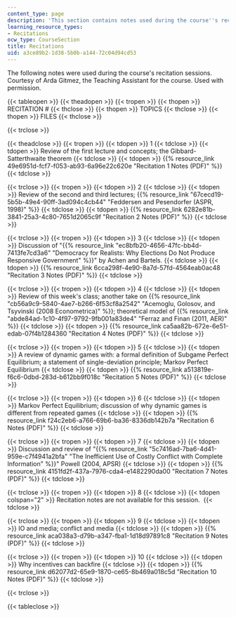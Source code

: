 ```yaml
---
content_type: page
description: 'This section contains notes used during the course''s recitation sessions. '
learning_resource_types:
- Recitations
ocw_type: CourseSection
title: Recitations
uid: a3ce89b2-1d38-5b0b-a144-72c04d94cd53
---
```


The following notes were used during the course's recitation sessions. Courtesy of Arda Gitmez, the Teaching Assistant for the course. Used with permission.

{{< tableopen >}}
{{< theadopen >}}
{{< tropen >}}
{{< thopen >}}
RECITATION #
{{< thclose >}}
{{< thopen >}}
TOPICS
{{< thclose >}}
{{< thopen >}}
FILES
{{< thclose >}}

{{< trclose >}}

{{< theadclose >}}
{{< tropen >}}
{{< tdopen >}}
1
{{< tdclose >}}
{{< tdopen >}}
Review of the first lecture and concepts; the Gibbard-Satterthwaite theorem
{{< tdclose >}}
{{< tdopen >}}
{{% resource_link 49e6951d-fcf7-f053-ab93-6a96e22c620e "Recitation 1 Notes (PDF)" %}}
{{< tdclose >}}

{{< trclose >}}
{{< tropen >}}
{{< tdopen >}}
2
{{< tdclose >}}
{{< tdopen >}}
Review of the second and third lectures; {{% resource_link "67cecd19-5b5b-49e4-90ff-3ad094c4cb44" "Feddersen and Pesendorfer (ASPR, 1998)" %}}
{{< tdclose >}}
{{< tdopen >}}
{{% resource_link 6282e81b-3841-25a3-4c80-7651d2065c9f "Recitation 2 Notes (PDF)" %}}
{{< tdclose >}}

{{< trclose >}}
{{< tropen >}}
{{< tdopen >}}
3
{{< tdclose >}}
{{< tdopen >}}
Discussion of "{{% resource_link "ec8bfb20-4656-47fc-bb4d-7413fe7cd3a6" "Democracy for Realists: Why Elections Do Not Produce Responsive Government" %}}" by Achen and Bartels.
{{< tdclose >}}
{{< tdopen >}}
{{% resource_link 6cca298f-4e90-8a7d-57fd-4564eab0ac48 "Recitation 3 Notes (PDF)" %}}
{{< tdclose >}}

{{< trclose >}}
{{< tropen >}}
{{< tdopen >}}
4
{{< tdclose >}}
{{< tdopen >}}
Review of this week's class; another take on {{% resource_link "cb56a9c9-5840-4ae7-b266-6f53cf8a2542" "Acemoglu, Golosov, and Tsyvinski (2008 Econometrica)" %}}; theoretical model of {{% resource_link "abde84ad-1c10-4f97-9792-9fb001a83de4" "Ferraz and Finan (2011, AER)" %}}
{{< tdclose >}}
{{< tdopen >}}
{{% resource_link ca5aa82b-672e-6e51-edab-07f4b1284360 "Recitation 4 Notes (PDF)" %}}
{{< tdclose >}}

{{< trclose >}}
{{< tropen >}}
{{< tdopen >}}
5
{{< tdclose >}}
{{< tdopen >}}
A review of dynamic games with: a formal definition of Subgame Perfect Equilibrium; a statement of single-deviation principle; Markov Perfect Equilibrium
{{< tdclose >}}
{{< tdopen >}}
{{% resource_link a513819e-f6c6-0dbd-283d-b612bb9f018c "Recitation 5 Notes (PDF)" %}}
{{< tdclose >}}

{{< trclose >}}
{{< tropen >}}
{{< tdopen >}}
6
{{< tdclose >}}
{{< tdopen >}}
Markov Perfect Equilibrium; discussion of why dynamic games is different from repeated games
{{< tdclose >}}
{{< tdopen >}}
{{% resource_link f24c2eb6-a766-69b6-ba36-8336db142b7a "Recitation 6 Notes (PDF)" %}}
{{< tdclose >}}

{{< trclose >}}
{{< tropen >}}
{{< tdopen >}}
7
{{< tdclose >}}
{{< tdopen >}}
Discussion and review of "{{% resource_link "5c7416ad-7ba6-4d41-959e-c7f4941a2bfa" "The Inefficient Use of Costly Conflict with Complete Information" %}}" Powell (2004, APSR)
{{< tdclose >}}
{{< tdopen >}}
{{% resource_link 4151fd2f-437a-7976-cda4-e1482290da00 "Recitation 7 Notes (PDF)" %}}
{{< tdclose >}}

{{< trclose >}}
{{< tropen >}}
{{< tdopen >}}
8
{{< tdclose >}}
{{< tdopen colspan="2" >}}
Recitation notes are not available for this session. 
{{< tdclose >}}

{{< trclose >}}
{{< tropen >}}
{{< tdopen >}}
9
{{< tdclose >}}
{{< tdopen >}}
IO and media; conflict and media
{{< tdclose >}}
{{< tdopen >}}
{{% resource_link aca038a3-d79b-a347-fba1-1d18d97891c8 "Recitation 9 Notes (PDF)" %}}
{{< tdclose >}}

{{< trclose >}}
{{< tropen >}}
{{< tdopen >}}
10
{{< tdclose >}}
{{< tdopen >}}
Why incentives can backfire
{{< tdclose >}}
{{< tdopen >}}
{{% resource_link d62077d2-65e9-1870-ce65-8b469a018c5d "Recitation 10 Notes (PDF)" %}}
{{< tdclose >}}

{{< trclose >}}

{{< tableclose >}}